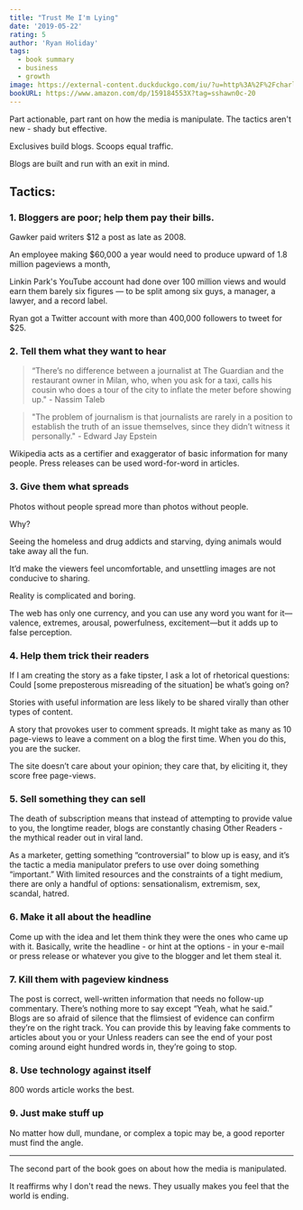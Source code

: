 ```yaml
---
title: "Trust Me I'm Lying"
date: '2019-05-22'
rating: 5
author: 'Ryan Holiday'
tags:
  - book summary
  - business
  - growth
image: https://external-content.duckduckgo.com/iu/?u=http%3A%2F%2Fcharlesfloate.com%2Fwp-content%2Fuploads%2F2016%2F09%2Ftrustmeimlying.jpg&f=1&nofb=1
bookURL: https://www.amazon.com/dp/159184553X?tag=sshawn0c-20
---
```


Part actionable, part rant on how the media is manipulate. The tactics aren't new - shady but effective.

Exclusives build blogs. Scoops equal traffic.

Blogs are built and run with an exit in mind.

## Tactics:

### 1. Bloggers are poor; help them pay their bills.

Gawker paid writers \$12 a post as late as 2008.

An employee making \$60,000 a year would need to produce upward of 1.8 million pageviews a month,

Linkin Park's YouTube account had done over 100 million views and would earn them barely six figures — to be split among six guys, a manager, a lawyer, and a record label.

Ryan got a Twitter account with more than 400,000 followers to tweet for \$25.

### 2. Tell them what they want to hear

> “There’s no difference between a journalist at The Guardian and the restaurant owner in Milan, who, when you ask for a taxi, calls his cousin who does a tour of the city to inflate the meter before showing up." - Nassim Taleb

> "The problem of journalism is that journalists are rarely in a position to establish the truth of an issue themselves, since they didn’t witness it personally." - Edward Jay Epstein

Wikipedia acts as a certifier and exaggerator of basic information for many people. Press releases can be used word-for-word in articles.

### 3. Give them what spreads

Photos without people spread more than photos without people.

Why?

Seeing the homeless and drug addicts and starving, dying animals would take away all the fun.

It’d make the viewers feel uncomfortable, and unsettling images are not conducive to sharing.

Reality is complicated and boring.

The web has only one currency, and you can use any word you want for it—valence, extremes, arousal, powerfulness, excitement—but it adds up to false perception.

### 4. Help them trick their readers

If I am creating the story as a fake tipster, I ask a lot of rhetorical questions: Could [some preposterous misreading of the situation] be what’s going on?

Stories with useful information are less likely to be shared virally than other types of content.

A story that provokes user to comment spreads. It might take as many as 10 page-views to leave a comment on a blog the first time. When you do this, you are the sucker.

The site doesn’t care about your opinion; they care that, by eliciting it, they score free page-views.

### 5. Sell something they can sell

The death of subscription means that instead of attempting to provide value to you, the longtime reader, blogs are constantly chasing Other Readers - the mythical reader out in viral land.

As a marketer, getting something “controversial” to blow up is easy, and it’s the tactic a media manipulator prefers to use over doing something “important.” With limited resources and the constraints of a tight medium, there are only a handful of options: sensationalism, extremism, sex, scandal, hatred.

### 6. Make it all about the headline

Come up with the idea and let them think they were the ones who came up with it. Basically, write the headline - or hint at the options - in your e-mail or press release or whatever you give to the blogger and let them steal it.

### 7. Kill them with pageview kindness

The post is correct, well-written information that needs no follow-up commentary. There’s nothing more to say except “Yeah, what he said.”
Blogs are so afraid of silence that the flimsiest of evidence can confirm they’re on the right track. You can provide this by leaving fake comments to articles about you or your
Unless readers can see the end of your post coming around eight hundred words in, they’re going to stop.

### 8. Use technology against itself

800 words article works the best.

### 9. Just make stuff up

No matter how dull, mundane, or complex a topic may be, a good reporter must find the angle.

---

The second part of the book goes on about how the media is manipulated.

It reaffirms why I don't read the news. They usually makes you feel that the world is ending.
